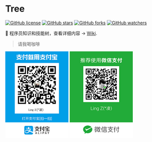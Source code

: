 # Tree
[![GitHub license](https://img.shields.io/badge/license-MIT-blue.svg)](https://github.com/zhanglingx/tree/blob/master/LICENSE) [![GitHub stars](https://img.shields.io/github/stars/zhanglingx/tree.svg?style=flat&label=Star)](https://github.com/zhanglingx/tree/stargazers) [![GitHub forks](https://img.shields.io/github/forks/zhanglingx/tree.svg?style=flat&label=Fork)](https://github.com/zhanglingx/tree/fork) [![GitHub watchers](https://img.shields.io/github/watchers/zhanglingx/tree.svg?style=flat&label=Watch)](https://github.com/zhanglingx/askyourself/watchers)

🎄 程序员知识和技能树，查看详细内容 → [Wiki](https://github.com/zhanglingx/tree/wiki).

> 请我喝咖啡

<img src="./assets/alipay.jpg" alt="支付宝支付" width="200px"> <img src="./assets/wechatPay.jpg" alt="微信支付" width="200px">
